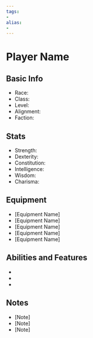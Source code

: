 ```yaml
---
tags:
- 
alias:
- 
---
```


# Player Name

## Basic Info
- Race: 
- Class: 
- Level: 
- Alignment: 
- Faction: 

## Stats
- Strength: 
- Dexterity: 
- Constitution: 
- Intelligence: 
- Wisdom: 
- Charisma: 

## Equipment
- [Equipment Name]
- [Equipment Name]
- [Equipment Name]
- [Equipment Name]
- [Equipment Name]

## Abilities and Features
- [Ability/Feature Name]: [Description/Notes]
- [Ability/Feature Name]: [Description/Notes]
- [Ability/Feature Name]: [Description/Notes]

## Notes
- [Note]
- [Note]
- [Note]

